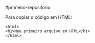 #primeiro-repositorio

Para copiar o código em HTML:
```
<html>
<h1>Meu primeiro arquivo em HTML</h1>
</html>
```
